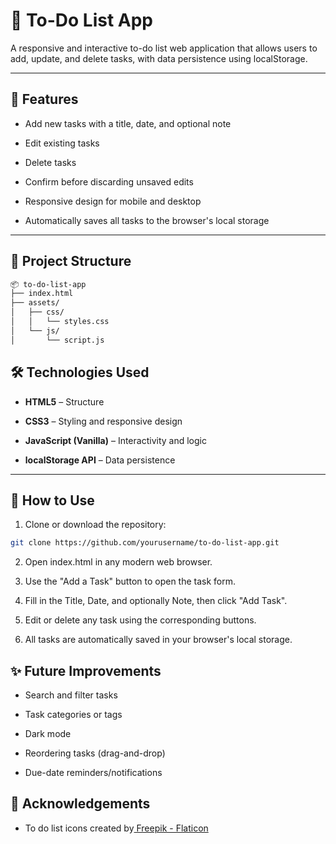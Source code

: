 # 📝 To-Do List App

A responsive and interactive to-do list web application that allows users to add, update, and delete tasks, with data persistence using localStorage.

---

## 🚀 Features

- Add new tasks with a title, date, and optional note

- Edit existing tasks

- Delete tasks

- Confirm before discarding unsaved edits

- Responsive design for mobile and desktop

- Automatically saves all tasks to the browser's local storage

---

## 📁 Project Structure

```sh
📦 to-do-list-app
├── index.html
├── assets/
│   ├── css/
│   │   └── styles.css
│   └── js/
│       └── script.js
```

## 🛠️ Technologies Used

- **HTML5** – Structure

- **CSS3** – Styling and responsive design

- **JavaScript (Vanilla)** – Interactivity and logic

- **localStorage API** – Data persistence

---

## 🔧 How to Use

1. Clone or download the repository:

```sh
git clone https://github.com/yourusername/to-do-list-app.git
```

2. Open index.html in any modern web browser.

3. Use the "Add a Task" button to open the task form.

4. Fill in the Title, Date, and optionally Note, then click "Add Task".

5. Edit or delete any task using the corresponding buttons.

6. All tasks are automatically saved in your browser's local storage.

## ✨ Future Improvements

- Search and filter tasks

- Task categories or tags

- Dark mode

- Reordering tasks (drag-and-drop)

- Due-date reminders/notifications

## 🌟 Acknowledgements

- To do list icons created by<a href="https://www.flaticon.com/free-icons/to-do-list" title="to do list icons"> Freepik - Flaticon</a>
